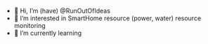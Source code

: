 - 👋 Hi, I’m (have) @RunOutOfIdeas
- 👀 I’m interested in SmartHome resource (power, water) resource monitoring
- 🌱 I’m currently learning 

<!---
RunOutOfIdeas/RunOutOfIdeas is a ✨ special ✨ repository because its `README.md` (this file) appears on your GitHub profile.
You can click the Preview link to take a look at your changes.
--->
